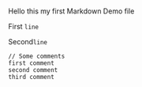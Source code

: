 #


Hello this my first Markdown Demo file

First `line`

Second`line`

    // Some comments
    first comment
    second comment
    third comment


